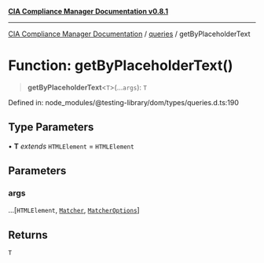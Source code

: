 [**CIA Compliance Manager Documentation v0.8.1**](../../../README.md)

***

[CIA Compliance Manager Documentation](../../../globals.md) / [queries](../README.md) / getByPlaceholderText

# Function: getByPlaceholderText()

> **getByPlaceholderText**\<`T`\>(...`args`): `T`

Defined in: node\_modules/@testing-library/dom/types/queries.d.ts:190

## Type Parameters

• **T** *extends* `HTMLElement` = `HTMLElement`

## Parameters

### args

...\[`HTMLElement`, [`Matcher`](../../../type-aliases/Matcher.md), [`MatcherOptions`](../../../interfaces/MatcherOptions.md)\]

## Returns

`T`
